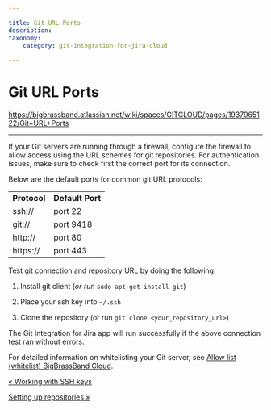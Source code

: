 ```yaml
---

title: Git URL Ports
description:
taxonomy:
    category: git-integration-for-jira-cloud

---
```


# Git URL Ports

<https://bigbrassband.atlassian.net/wiki/spaces/GITCLOUD/pages/1937965122/Git+URL+Ports>

* * *

If your Git servers are running through a firewall, configure the firewall to allow access using the URL schemes for git repositories. For authentication issues, make sure to check first the correct port for its connection.

Below are the default ports for common git URL protocols:

|     |     |
| --- | --- |
| **Protocol** | **Default Port** |
| ssh:// | port 22 |
| git:// | port 9418 |
| http:// | port 80 |
| https:// | port 443 |

Test git connection and repository URL by doing the following:

1.  Install git client (_or run_ `sudo apt-get install git`)
    
2.  Place your ssh key into `~/.ssh`
    
3.  Clone the repository (or run `git clone <your_repository_url>`)
    

The Git Integration for Jira app will run successfully if the above connection test ran without errors.

  
For detailed information on whitelisting your Git server, see [Allow list (whitelist) BigBrassBand Cloud](https://bigbrassband.atlassian.net/wiki/spaces/GITCLOUD/pages/121241614/Allow+list+whitelist+BigBrassBand+Cloud).

[« Working with SSH keys](/wiki/spaces/GITCLOUD/pages/1923023617/Working+with+SSH+keys)

[Setting up repositories »](/wiki/spaces/GITCLOUD/pages/1923023982/Setting+up+integrations)